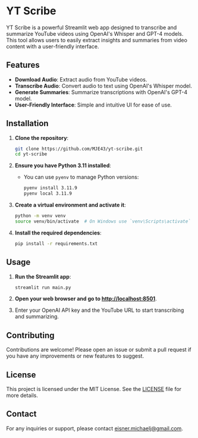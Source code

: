 # YT Scribe

YT Scribe is a powerful Streamlit web app designed to transcribe and summarize YouTube videos using OpenAI's Whisper and GPT-4 models. This tool allows users to easily extract insights and summaries from video content with a user-friendly interface.

## Features

- **Download Audio**: Extract audio from YouTube videos.
- **Transcribe Audio**: Convert audio to text using OpenAI's Whisper model.
- **Generate Summaries**: Summarize transcriptions with OpenAI's GPT-4 model.
- **User-Friendly Interface**: Simple and intuitive UI for ease of use.

## Installation

1. **Clone the repository**:
   ```bash
   git clone https://github.com/MJE43/yt-scribe.git
   cd yt-scribe
   ```

2. **Ensure you have Python 3.11 installed**:
   - You can use `pyenv` to manage Python versions:
     ```bash
     pyenv install 3.11.9
     pyenv local 3.11.9
     ```

3. **Create a virtual environment and activate it**:
   ```bash
   python -m venv venv
   source venv/bin/activate  # On Windows use `venv\Scripts\activate`
   ```

4. **Install the required dependencies**:
   ```bash
   pip install -r requirements.txt
   ```

## Usage

1. **Run the Streamlit app**:
   ```bash
   streamlit run main.py
   ```

2. **Open your web browser and go to [http://localhost:8501](http://localhost:8501)**.
3. Enter your OpenAI API key and the YouTube URL to start transcribing and summarizing.

## Contributing

Contributions are welcome! Please open an issue or submit a pull request if you have any improvements or new features to suggest.

## License

This project is licensed under the MIT License. See the [LICENSE](LICENSE) file for more details.

## Contact

For any inquiries or support, please contact [eisner.michaelj@gmail.com](mailto:eisner.michaelj@gmail.com).